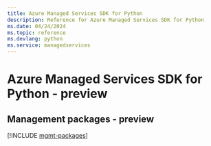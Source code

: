 ```yaml
---
title: Azure Managed Services SDK for Python
description: Reference for Azure Managed Services SDK for Python
ms.date: 04/24/2024
ms.topic: reference
ms.devlang: python
ms.service: managedservices
---
```

# Azure Managed Services SDK for Python - preview

## Management packages - preview
[!INCLUDE [mgmt-packages](managed-services-mgmt-index.md)]